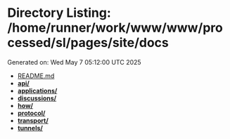 # Directory Listing: /home/runner/work/www/www/processed/sl/pages/site/docs
Generated on: Wed May  7 05:12:00 UTC 2025

- [README.md](README.md)
- **[api/](api/)**
- **[applications/](applications/)**
- **[discussions/](discussions/)**
- **[how/](how/)**
- **[protocol/](protocol/)**
- **[transport/](transport/)**
- **[tunnels/](tunnels/)**
